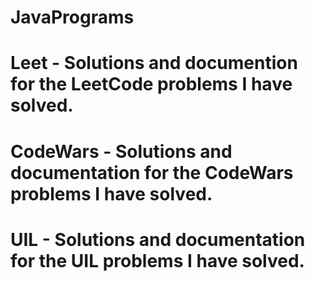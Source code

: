 # JavaPrograms
# Leet - Solutions and documention for the LeetCode problems I have solved.
# CodeWars - Solutions and documentation for the CodeWars problems I have solved.
# UIL - Solutions and documentation for the UIL problems I have solved.
